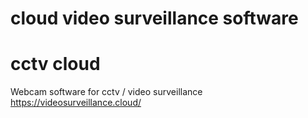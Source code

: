 # cloud video surveillance software
# cctv cloud
Webcam software for cctv / video surveillance
https://videosurveillance.cloud/
